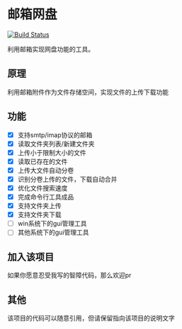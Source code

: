 # 邮箱网盘

[![Build Status](https://travis-ci.com/chenxuuu/Mail-Box-Net-Disk.svg?branch=master)](https://travis-ci.com/chenxuuu/Mail-Box-Net-Disk)

利用邮箱实现网盘功能的工具。

## 原理

利用邮箱附件作为文件存储空间，实现文件的上传下载功能

## 功能

- [x] 支持smtp/imap协议的邮箱
- [x] 读取文件夹列表/新建文件夹
- [x] 上传小于限制大小的文件
- [x] 读取已存在的文件
- [x] 上传大文件自动分卷
- [x] 识别分卷上传的文件，下载自动合并
- [x] 优化文件搜索速度
- [x] 完成命令行工具成品
- [x] 支持文件夹上传
- [x] 支持文件夹下载
- [ ] win系统下的gui管理工具
- [ ] 其他系统下的gui管理工具

## 加入该项目

如果你愿意忍受我写的智障代码，那么欢迎pr

## 其他

该项目的代码可以随意引用，但请保留指向该项目的说明文字
